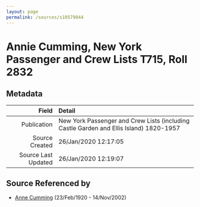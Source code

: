 ```yaml
---
layout: page
permalink: /sources/s10579044
---
```


# Annie Cumming, New York Passenger and Crew Lists T715, Roll 2832

## Metadata
Field | Detail
---:|:---
Publication | New York Passenger and Crew Lists (including Castle Garden and Ellis Island) 1820-1957
Source Created | 26/Jan/2020 12:17:05
Source Last Updated | 26/Jan/2020 12:19:07

## Source Referenced by

* [Anne Cumming](../people/@14926290@-anne-cumming-b1920-2-23-d2002-11-14.md) (23/Feb/1920 - 14/Nov/2002)

